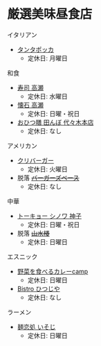# 厳選美味昼食店

イタリアン

- [タンタポッカ](https://tabelog.com/tokyo/A1304/A130403/13058484/)
  - 定休日: 月曜日

和食

- [寿司 高瀬](https://tabelog.com/tokyo/A1304/A130403/13174994/)
  - 定休日: 水曜日
- [懐石 高瀬](https://tabelog.com/tokyo/A1304/A130403/13009225/)
  - 定休日: 日曜・祝日
- [おひつ膳 田んぼ 代々木本店](https://tabelog.com/tokyo/A1304/A130403/13000681/)
  - 定休日: なし

アメリカン

- [クリバーガー](https://tabelog.com/tokyo/A1304/A130403/13225676/)
  - 定休日: 火曜日
- 脱落 ~~[バーガーズベース](https://tabelog.com/tokyo/A1304/A130403/13041855/)~~
  - 定休日: なし

中華

- [トーキョー シノワ 神子](https://tabelog.com/tokyo/A1304/A130403/13211578/)
  - 定休日: 日曜・祝日
- 脱落 ~~[山水楼](https://tabelog.com/tokyo/A1304/A130403/13041643/)~~
  - 定休日: 日曜日

エスニック

- [野菜を食べるカレーcamp](https://tabelog.com/tokyo/A1304/A130403/13036978/)
  - 定休日: 日曜日
- [Bistro ひつじや](https://tabelog.com/tokyo/A1304/A130403/13000682/)
  - 定休日: なし

ラーメン

- [麺恋処 いそじ](https://tabelog.com/tokyo/A1304/A130403/13041621/)
  - 定休日: 日曜日
